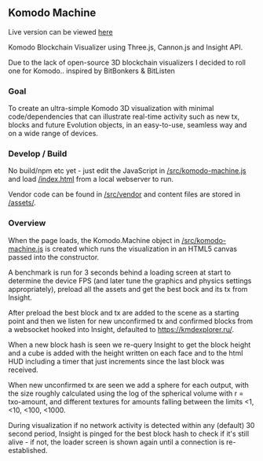 ## Komodo Machine

Live version can be viewed [here](https://andyfreer.github.io/komodo-machine/index.html)

Komodo Blockchain Visualizer using Three.js, Cannon.js and Insight API.

Due to the lack of open-source 3D blockchain visualizers I decided to roll one for Komodo.. inspired by BitBonkers & BitListen

### Goal

To create an ultra-simple Komodo 3D visualization with minimal code/dependencies that can illustrate real-time activity such as new tx, blocks and future Evolution objects, in an easy-to-use, seamless way and on a wide range of devices.

### Develop / Build

No build/npm etc yet - just edit the JavaScript in [/src/komodo-machine.js](https://github.com/andyfreer/komodo-machine/blob/master/src/komodo-machine.js) and load [/index.html](https://github.com/andyfreer/komodo-machine/blob/master/index.html) from a local webserver to run.  

Vendor code can be found in [/src/vendor](https://github.com/andyfreer/komodo-machine/tree/master/src/vendor)  and content files are stored in [/assets/](https://github.com/andyfreer/komodo-machine/tree/master/assets).

### Overview

When the page loads, the Komodo.Machine object in  [/src/komodo-machine.js](https://github.com/andyfreer/komodo-machine/blob/master/src/komodo-machine.js)  is created which runs the visualization in an HTML5 canvas passed into the constructor.

A benchmark is run for 3 seconds behind a loading screen at start to determine the device FPS (and later tune the graphics and physics settings appropriately), preload all the assets and get the best bock and its tx from Insight.  

After preload the best block and tx are added to the scene as a starting point and then we listen for new unconfirmed tx and confirmed blocks from a websocket hooked into Insight, defaulted to https://kmdexplorer.ru/.  

When a new block hash is seen we re-query Insight to get the block height and a cube is added with the height written on each face and to the html HUD including a timer that just increments since the last block was received.

When new unconfirmed tx are seen we add a sphere for each output, with the size roughly calculated using the log of the spherical volume with r = txo-amount, and different textures for amounts falling between the limits <1, <10, <100, <1000.  

During visualization if no network activity is detected within any (default) 30 second period, Insight is pinged for the best block hash to check if it's still alive - if not, the loader screen is shown again until a connection is re-established.

